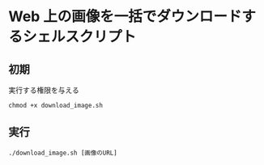 # Web 上の画像を一括でダウンロードするシェルスクリプト

## 初期

実行する権限を与える

```
chmod +x download_image.sh
```

## 実行

```
./download_image.sh [画像のURL]
```
